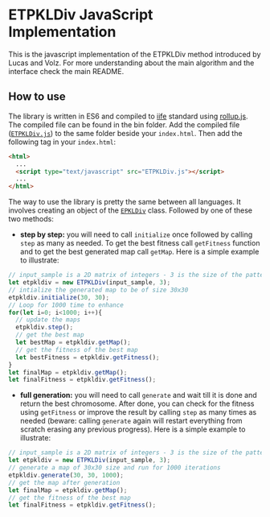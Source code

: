 # ETPKLDiv JavaScript Implementation

This is the javascript implementation of the ETPKLDiv method introduced by Lucas and Volz. For more understanding about the main algorithm and the interface check the main README.

## How to use
The library is written in ES6 and compiled to [iife](https://developer.mozilla.org/en-US/docs/Glossary/IIFE) standard using [rollup.js](https://rollupjs.org/guide/en/). The compiled file can be found in the bin folder. Add the compiled file ([`ETPKLDiv.js`](https://github.com/amidos2006/ETPKLDiv/blob/master/JavaScript/bin/ETPKLDiv.js)) to the same folder beside your `index.html`. Then add the following tag in your `index.html`:
```html
<html>
  ...
  <script type="text/javascript" src="ETPKLDiv.js"></script>
  ...
</html>
```

The way to use the library is pretty the same between all languages. It involves creating an object of the [`EPKLDiv`](https://github.com/amidos2006/ETPKLDiv/blob/master/JavaScript/code/ETPKLDiv.js) class. Followed by one of these two methods:

- **step by step:** you will need to call `initialize` once followed by calling `step` as many as needed. To get the best fitness call `getFitness` function and to get the best generated map call `getMap`. Here is a simple example to illustrate:

```javascript
// input_sample is a 2D matrix of integers - 3 is the size of the pattern being sampled
let etpkldiv = new ETPKLDiv(input_sample, 3);
// intialize the generated map to be of size 30x30
etpkldiv.initialize(30, 30);
// Loop for 1000 time to enhance
for(let i=0; i<1000; i++){
  // update the maps
  etpkldiv.step();
  // get the best map
  let bestMap = etpkldiv.getMap();
  // get the fitness of the best map
  let bestFitness = etpkldiv.getFitness();
}
let finalMap = etpkldiv.getMap();
let finalFitness = etpkldiv.getFitness();
```

- **full generation:** you will need to call `generate` and wait till it is done and return the best chromosome. After done, you can check for the fitness using `getFitness` or improve the result by calling `step` as many times as needed (beware: calling `generate` again will restart everything from scratch erasing any previous progress). Here is a simple example to illustrate:

```javascript
// input_sample is a 2D matrix of integers - 3 is the size of the pattern being sampled
let etpkldiv = new ETPKLDiv(input_sample, 3);
// generate a map of 30x30 size and run for 1000 iterations
etpkldiv.generate(30, 30, 1000);
// get the map after generation
let finalMap = etpkldiv.getMap();
// get the fitness of the best map
let finalFitness = etpkldiv.getFitness();
```
